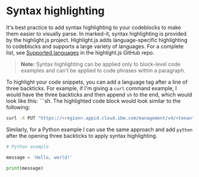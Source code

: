 # Syntax highlighting

It's best practice to add syntax highlighting to your codeblocks to make them easier to visually parse. In marked-it, syntax highlighting is provided by the highlight.js project. Highlight.js adds language-specific highlighting to codeblocks and supports a large variety of languages. For a complete list, see [Supported languages](https://github.com/highlightjs/highlight.js/blob/master/SUPPORTED_LANGUAGES.md) in the highlight.js GitHub repo. 

> **Note:** Syntax highlighting can be applied only to block-level code examples and can't be applied to code phrases within a paragraph.

To highlight your code snippets, you can add a language tag after a line of three backticks. For example, if I'm giving a `curl` command example, I would have the three backticks and then append `sh` to the end, which would look like this: \`\`\`sh. The highlighted code block would look similar to the following: 

```sh
curl -X PUT "https://<region>.appid.cloud.ibm.com/management/v4/<tenant_ID>/applications/<client_ID>/scopes" -H "accept: application/json" -H "Content-Type: application/json" -d "{\ "scopes":\ [\ <scopes_object>" ]}"
```

Similarly, for a Python example I can use the same approach and add `python` after the opening three backticks to apply syntax highlighting.

```python
# Python example

message = 'Hello, world!'

print(message)
```
